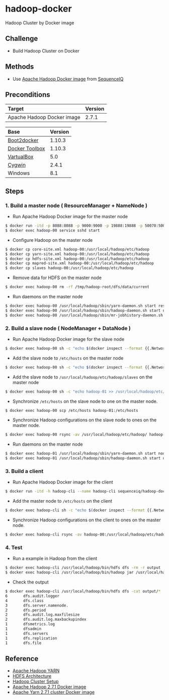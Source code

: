 # hadoop-docker
Hadoop Cluster by Docker image

## Challenge

- Build Hadoop Cluster on Docker

## Methods

- Use [Apache Hadoop Docker image](https://hub.docker.com/r/sequenceiq/hadoop-docker/) from [SequenceIQ](http://sequenceiq.com/)

## Preconditions

|Target|Version|
|:--|:--|
|Apache Hadoop Docker image|2.7.1|

|Base|Version|
|:--|:--|
|[Boot2docker](http://boot2docker.io/)|1.10.3|
|[Docker Toolbox](https://www.docker.com/products/docker-toolbox) |1.10.3|
|[VartualBox](https://www.virtualbox.org/)|5.0|
|[Cygwin](https://www.cygwin.com/)|2.4.1|
|Windows|8.1|

## Steps

### 1. Build a master node ( ResourceManager + NameNode )

- Run Apache Hadoop Docker image for the master node

```bash
$ docker run -itd -p 8088:8088 -p 9000:9000 -p 19888:19888 -p 50070:50070 -h hadoop-00 --name hadoop-00 sequenceiq/hadoop-docker /bin/bash
$ docker exec hadoop-00 service sshd start
```

- Configure Hadoop on the master node

```bash
$ docker cp core-site.xml hadoop-00:/usr/local/hadoop/etc/hadoop
$ docker cp yarn-site.xml hadoop-00:/usr/local/hadoop/etc/hadoop
$ docker cp hdfs-site.xml hadoop-00:/usr/local/hadoop/etc/hadoop
$ docker cp mapred-site.xml hadoop-00:/usr/local/hadoop/etc/hadoop
$ docker cp slaves hadoop-00:/usr/local/hadoop/etc/hadoop
```

- Remove data for HDFS on the master node

```bash
$ docker exec hadoop-00 rm -rf /tmp/hadoop-root/dfs/data/current
```

- Run daemons on the master node

```bash
$ docker exec hadoop-00 /usr/local/hadoop/sbin/yarn-daemon.sh start resourcemanager
$ docker exec hadoop-00 /usr/local/hadoop/sbin/hadoop-daemon.sh start namenode
$ docker exec hadoop-00 /usr/local/hadoop/sbin/mr-jobhistory-daemon.sh start historyserver
```

### 2. Build a slave node ( NodeManager + DataNode )

- Run Apache Hadoop Docker image for the slave node

```bash
$ docker exec hadoop-00 sh -c "echo $(docker inspect --format {{.NetworkSettings.IPAddress}} hadoop-01) hadoop-01 >> /etc/hosts"
```

- Add the slave node to `/etc/hosts` on the master node

```bash
$ docker exec hadoop-00 sh -c "echo $(docker inspect --format {{.NetworkSettings.IPAddress}} hadoop-01) hadoop-01 >> /etc/hosts"
```

- Add the slave node to `/usr/local/hadoop/etc/hadoop/slaves` on the master node

```bash
$ docker exec hadoop-00 sh -c "echo hadoop-01 >> /usr/local/hadoop/etc/hadoop/slaves"
```

- Synchronize `/etc/hosts` on the slave node to one on the master node.

```bash
$ docker exec hadoop-00 scp /etc/hosts hadoop-01:/etc/hosts
```

- Synchronize Hadoop configurations on the slave node to ones on the master node.

```bash
$ docker exec hadoop-00 rsync -av /usr/local/hadoop/etc/hadoop/ hadoop-01:/usr/local/hadoop/etc/hadoop/
```

- Run daemons on the master node

```bash
$ docker exec hadoop-01 /usr/local/hadoop/sbin/yarn-daemon.sh start nodemanager
$ docker exec hadoop-01 /usr/local/hadoop/sbin/hadoop-daemon.sh start datanode
```

### 3. Build a client

- Run Apache Hadoop Docker image for the client

```bash
$ docker run -itd -h hadoop-cli --name hadoop-cli sequenceiq/hadoop-docker /bin/bash
```

- Add the master node to `/etc/hosts` on the client

```bash
$ docker exec hadoop-cli sh -c "echo $(docker inspect --format {{.NetworkSettings.IPAddress}} hadoop-00) hadoop-00 >> /etc/hosts"
```

- Synchronize Hadoop configurations on the client to ones on the master node.

```bash
$ docker exec hadoop-cli rsync -av hadoop-00:/usr/local/hadoop/etc/hadoop/ /usr/local/hadoop/etc/hadoop/
```

### 4. Test

- Run a example in Hadoop from the client

```bash
$ docker exec hadoop-cli /usr/local/hadoop/bin/hdfs dfs -rm -r output
$ docker exec hadoop-cli /usr/local/hadoop/bin/hadoop jar /usr/local/hadoop/share/hadoop/mapreduce/hadoop-mapreduce-examples-2.7.0.jar grep input output 'dfs[a-z.]+'
```

- Check the output

```bash
$ docker exec hadoop-cli /usr/local/hadoop/bin/hdfs dfs -cat output/*
6       dfs.audit.logger
4       dfs.class
3       dfs.server.namenode.
2       dfs.period
2       dfs.audit.log.maxfilesize
2       dfs.audit.log.maxbackupindex
1       dfsmetrics.log
1       dfsadmin
1       dfs.servers
1       dfs.replication
1       dfs.file
```

## Reference

- [Apache Hadoop YARN](https://hadoop.apache.org/docs/current/hadoop-yarn/hadoop-yarn-site/YARN.html)
- [HDFS Architecture](https://hadoop.apache.org/docs/current/hadoop-project-dist/hadoop-hdfs/HdfsDesign.html)
- [Hadoop Cluster Setup](https://hadoop.apache.org/docs/current/hadoop-project-dist/hadoop-common/ClusterSetup.html)
- [Apache Hadoop 2.7.1 Docker image](https://github.com/sequenceiq/hadoop-docker)
- [Apache Yarn 2.7.1 cluster Docker image](https://github.com/lresende/docker-yarn-cluster)

